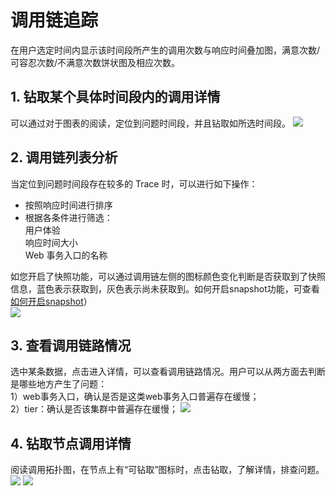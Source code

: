 # 调用链追踪
在用户选定时间内显示该时间段所产生的调用次数与响应时间叠加图，满意次数/可容忍次数/不满意次数饼状图及相应次数。

## 1. 钻取某个具体时间段内的调用详情 

可以通过对于图表的阅读，定位到问题时间段，并且钻取如所选时间段。
![](/images/diaoyonglian2.png)  

## 2. 调用链列表分析 
 当定位到问题时间段存在较多的 Trace 时，可以进行如下操作：  
 
* 按照响应时间进行排序  
* 根据各条件进行筛选：  
        用户体验  
		响应时间大小  
		Web 事务入口的名称    

如您开启了快照功能，可以通过调用链左侧的图标颜色变化判断是否获取到了快照信息，蓝色表示获取到，灰色表示尚未获取到。如何开启snapshot功能，可查看[如何开启snapshot](http://docs-ai.oneapm.com/qa/)）     
![](/images/diaoyonglian3.png)  

							
## 3. 查看调用链路情况 
选中某条数据，点击进入详情，可以查看调用链路情况。用户可以从两方面去判断是哪些地方产生了问题：  
1）web事务入口，确认是否是这类web事务入口普遍存在缓慢；  
2）tier：确认是否该集群中普遍存在缓慢；
![](/images/diaoyonglian4.png)   

## 4.  钻取节点调用详情
阅读调用拓扑图，在节点上有“可钻取”图标时，点击钻取，了解详情，排查问题。
![](/images/diaoyonglian5.png)
![](/images/diaoyonglian6.png)